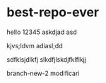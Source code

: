 # best-repo-ever


hello 12345
askdjad
asd

kjvs;ldvm
adiasl;dd

sdfklsjdlkfj
slkdfjlskdjfklflkjj


branch-new-2 modificari